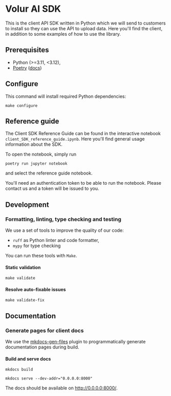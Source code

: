 # Volur AI SDK
This is the client API SDK written in Python which we will send to customers to install so they can use the API to upload data. Here you'll find the client, in addition to some examples of how to use the library. 

## Prerequisites

- Python (>=3.11, <3.12),
- [Poetry][poetry] ([docs][poetry-documentation])

[poetry]: https://github.com/python-poetry/poetry
[poetry-documentation]: https://python-poetry.org/docs/
[azure-cli]: https://github.com/Azure/azure-cli
[azure-cli-documentation]: https://learn.microsoft.com/en-us/cli/azure/
[make]: https://github.com/mirror/make
[make-documentation]: https://www.gnu.org/software/make/manual/html_node/index.html

## Configure

This command will install required Python dependencies:

```shell
make configure
```

## Reference guide
The Client SDK Reference Guide can be found in the interactive notebook `client_SDK_reference_guide.ipynb`. Here you'll find general usage information about the SDK.

To open the notebook, simply run

```shell
poetry run jupyter notebook
```

and select the reference guide notebook.

You'll need an authentication token to be able to run the notebook. Please contact us and a token will be issued to you.

## Development

### Formatting, linting, type checking and testing

We use a set of tools to improve the quality of our code:

- `ruff` as Python linter and code formatter,
- `mypy` for type checking

You can run these tools with `Make`.

#### Static validation

```shell
make validate
```

#### Resolve auto-fixable issues

```shell
make validate-fix
```

## Documentation

### Generate pages for client docs

We use the [mkdocs-gen-files](https://github.com/oprypin/mkdocs-gen-files) plugin to programmatically generate documentation pages during build.

#### Build and serve docs

```shell
mkdocs build
```

```shell
mkdocs serve --dev-addr="0.0.0.0:8000"
```

The docs should be available on http://0.0.0.0:8000/.
